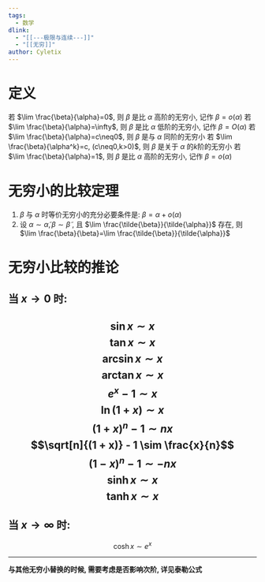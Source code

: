 ```yaml
---
tags:
  - 数学
dlink:
  - "[[---极限与连续---]]"
  - "[[无穷]]"
author: Cyletix
---
```

# 定义
若 $\lim \frac{\beta}{\alpha}=0$, 则 $\beta$ 是比 $\alpha$ 高阶的无穷小, 记作 $\beta=o(\alpha)$
若 $\lim \frac{\beta}{\alpha}=\infty$, 则 $\beta$ 是比 $\alpha$ 低阶的无穷小, 记作 $\beta=O(\alpha)$
若 $\lim \frac{\beta}{\alpha}=c\neq0$, 则 $\beta$ 是与 $\alpha$ 同阶的无穷小
若 $\lim \frac{\beta}{\alpha^k}=c, (c\neq0,k>0)$, 则 $\beta$ 是关于 $\alpha$ 的$k$阶的无穷小
若 $\lim \frac{\beta}{\alpha}=1$, 则 $\beta$ 是比 $\alpha$ 高阶的无穷小, 记作 $\beta=o(\alpha)$

# 无穷小的比较定理
1. $\beta$ 与 $\alpha$ 时等价无穷小的充分必要条件是: $\beta=\alpha+o(\alpha)$
2. 设 $\alpha \sim \tilde{\alpha}, \beta \sim \tilde{\beta}$ , 且 $\lim \frac{\tilde{\beta}}{\tilde{\alpha}}$ 存在, 则 $\lim \frac{\beta}{\beta}=\lim \frac{\tilde{\beta}}{\tilde{\alpha}}$ 

# 无穷小比较的推论
## 当 $x \to 0$ 时: 
$$\sin x \sim x$$
$$\tan x \sim x$$
$$\arcsin x \sim x$$
$$\arctan x \sim x$$
$$e^x - 1 \sim x$$
$$\ln(1+x) \sim x$$
$$(1 + x)^n - 1 \sim nx$$
$$\sqrt[n]{(1 + x)} - 1 \sim \frac{x}{n}$$
$$(1 - x)^n - 1 \sim -nx$$
$$\sinh x \sim x$$
$$\tanh x \sim x$$
---
## 当 $x \to \infty$ 时: 
$$\cosh x \sim e^x$$

****
**与其他无穷小替换的时候, 需要考虑是否影响次阶, 详见泰勒公式**

